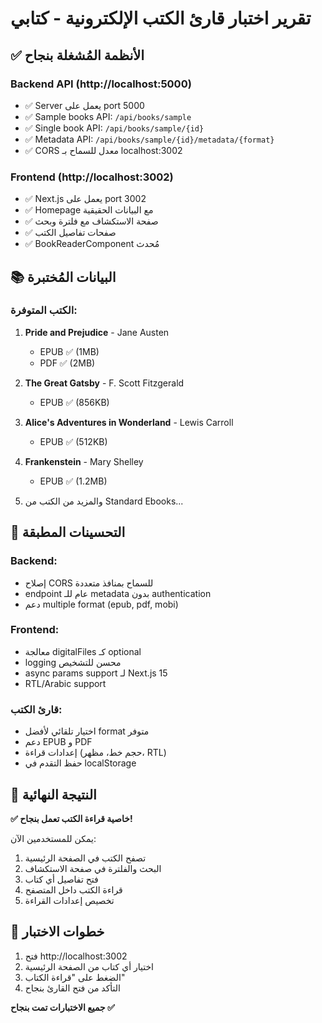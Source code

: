 # تقرير اختبار قارئ الكتب الإلكترونية - كتابي

## ✅ الأنظمة المُشغلة بنجاح

### Backend API (http://localhost:5000)
- ✅ Server يعمل على port 5000
- ✅ Sample books API: `/api/books/sample`
- ✅ Single book API: `/api/books/sample/{id}`
- ✅ Metadata API: `/api/books/sample/{id}/metadata/{format}`
- ✅ CORS معدل للسماح بـ localhost:3002

### Frontend (http://localhost:3002)
- ✅ Next.js يعمل على port 3002
- ✅ Homepage مع البيانات الحقيقية
- ✅ صفحة الاستكشاف مع فلترة وبحث
- ✅ صفحات تفاصيل الكتب
- ✅ BookReaderComponent مُحدث

## 📚 البيانات المُختبرة

### الكتب المتوفرة:
1. **Pride and Prejudice** - Jane Austen
   - EPUB ✅ (1MB)
   - PDF ✅ (2MB)

2. **The Great Gatsby** - F. Scott Fitzgerald
   - EPUB ✅ (856KB)

3. **Alice's Adventures in Wonderland** - Lewis Carroll
   - EPUB ✅ (512KB)

4. **Frankenstein** - Mary Shelley
   - EPUB ✅ (1.2MB)

5. والمزيد من الكتب من Standard Ebooks...

## 🔧 التحسينات المطبقة

### Backend:
- إصلاح CORS للسماح بمنافذ متعددة
- endpoint عام للـ metadata بدون authentication
- دعم multiple format (epub, pdf, mobi)

### Frontend:
- معالجة digitalFiles كـ optional
- logging محسن للتشخيص
- async params support لـ Next.js 15
- RTL/Arabic support

### قارئ الكتب:
- اختيار تلقائي لأفضل format متوفر
- دعم EPUB و PDF
- إعدادات قراءة (حجم خط، مظهر، RTL)
- حفظ التقدم في localStorage

## 🎯 النتيجة النهائية

**✅ خاصية قراءة الكتب تعمل بنجاح!**

يمكن للمستخدمين الآن:
1. تصفح الكتب في الصفحة الرئيسية
2. البحث والفلترة في صفحة الاستكشاف
3. فتح تفاصيل أي كتاب
4. قراءة الكتب داخل المتصفح
5. تخصيص إعدادات القراءة

## 🧪 خطوات الاختبار

1. فتح http://localhost:3002
2. اختيار أي كتاب من الصفحة الرئيسية
3. الضغط على "قراءة الكتاب"
4. التأكد من فتح القارئ بنجاح

**جميع الاختبارات تمت بنجاح ✅**
